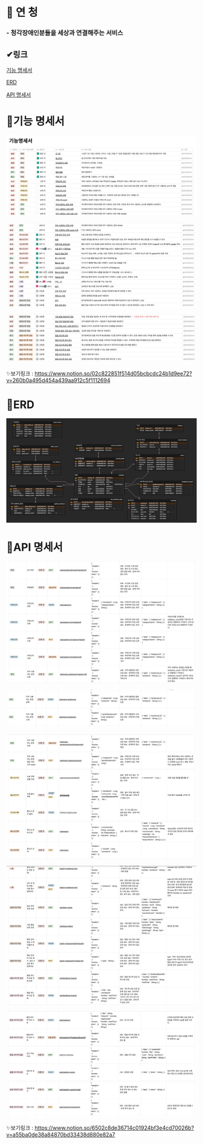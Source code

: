 # 👖 연 청

### - 청각장애인분들을 세상과 연결해주는 서비스



## ✔링크

[기능 명세서](#📃기능-명세서)

[ERD](#📁erd)

[API 명세서](#📄api-명세서)



# 📃기능 명세서

![](./assets/funcspec.png)

![](./assets/funcspec2.png)

![](./assets/funcspec3.png)

 ✨보기링크 : https://www.notion.so/02c822851f514d05bcbcdc24b1d9ee72?v=260b0a495d454a439aa912c5f1112694

# 📁ERD

![](./assets/erd.png)

# 📄API 명세서

![](./assets/apidocument2.png)

![](./assets/apidocument3.png)

![](./assets/apidocument4.png)

![](./assets/apidocument5.png)

![](./assets/apidocument6.png)

✨보기링크 : https://www.notion.so/6502c8de36714c01924bf3e4cd70026b?v=a55ba0de38a84870bd33438d880e82a7

